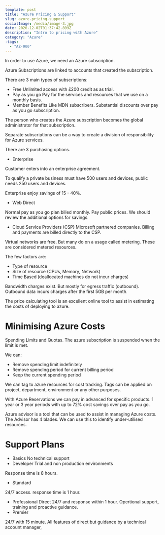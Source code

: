 ```yaml
---
template: post
title: "Azure Pricing & Support"
slug: azure-pricing-support
socialImage: /media/image-3.jpg
date: 2020-12-02T01:37:42.899Z
description: "Intro to pricing with Azure"
category: "Azure"
-tags:
  - "AZ-900"
---
```


In order to use Azure, we need an Azure subscription.

Azure Subscriptions are linked to accounts that created the subscription.

There are 3 main types of subscriptions:
* Free
Unlimited access with £200 credit as as trial.
* Pay as you go
Pay for the services and resources that we use on a monthly basis.
* Member Benefits
Like MDN subscribers. Substantial discounts over pay as you go subscription.

The person who creates the Azure subscription becomes the global administrator for that subscription.

Separate subscriptions can be a way to create a division of responsibility for Azure services.

There are 3 purchasing options.
* Enterprise

Customer enters into an enterprise agreement.

To qualify a private business must have 500 users and devices, public needs 250 users and devices.

Enterprise enjoy savings of 15 - 40%.

* Web Direct

Normal pay as you go plan billed monthly. Pay public prices. We should review the additional options for savings.

* Cloud Service Providers (CSP)
Microsoft partnered companies. Billing and payments are billed directly to the CSP.

Virtual networks are free. But many do on a usage called metering. These are considered metered resources.

The few factors are:
* Type of resource
* Size of resource (CPUs, Memory, Network)
* Time Based (deallocated machines do not incur charges)

Bandwidth charges exist. But mostly for egress traffic (outbound). Outbound data incurs charges after the first 5GB per month. 

The price calculating tool is an excellent online tool to assist in estimating the costs of deploying to azure.

# Minimising Azure Costs

Spending Limits and Quotas. The azure subscription is suspended when the limit is met. 

We can:
* Remove spending limit indefinitely
* Remove spending period for current billing period
* Keep the current spending period

We can tag to azure resources for cost tracking. Tags can be applied on project, department, environment or any other purposes.

With Azure Reservations we can pay in advanced for specific products. 1 year or 3 year periods with up to 72% cost savings over pay as you go.

Azure advisor is a tool that can be used to assist in managing Azure costs. The Advisor has 4 blades. We can use this to identify under-utilised resources.

# Support Plans
* Basics
No technical support
* Developer
Trial and non production environments

Response time is 8 hours.
* Standard

24/7 access. response time is 1 hour.

* Professional Direct
24/7 and response within 1 hour. Opertional support, training and proactive guidance.
* Premier

24/7 with 15 minute. All features of direct but guidance by a technical account manager,
